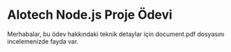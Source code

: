 # Alotech Node.js Proje Ödevi

Merhabalar, bu ödev hakkındaki teknik detaylar için document.pdf dosyasını incelemenizde fayda var.
